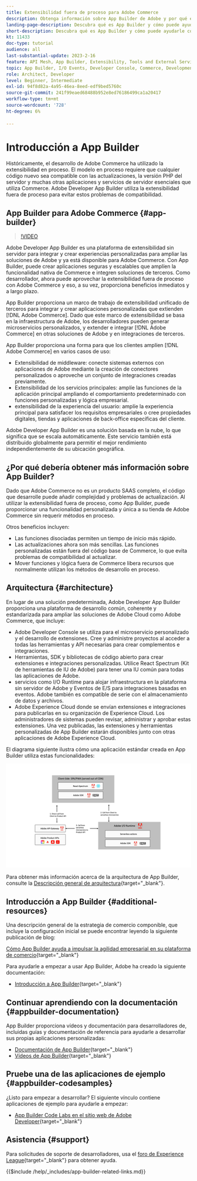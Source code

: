 ```yaml
---
title: Extensibilidad fuera de proceso para Adobe Commerce
description: Obtenga información sobre App Builder de Adobe y por qué es un aspecto importante de la extensibilidad fuera de proceso.
landing-page-description: Descubra qué es App Builder y cómo puede ayudarle con las estrategias de desarrollo de Adobe Commerce.
short-description: Descubra qué es App Builder y cómo puede ayudarle con las estrategias de desarrollo de Adobe Commerce.
kt: 11433
doc-type: tutorial
audience: all
last-substantial-update: 2023-2-16
feature: API Mesh, App Builder, Extensibility, Tools and External Services, Backend Development
topic: App Builder, I/O Events, Developer Console, Commerce, Development, Integrations
role: Architect, Developer
level: Beginner, Intermediate
exl-id: 94f8d82a-4a95-46ea-8eed-edf9bed5760c
source-git-commit: 241f99eaed68488b952e8ed76186499ca1a20417
workflow-type: tm+mt
source-wordcount: '728'
ht-degree: 6%

---
```


# Introducción a App Builder

Históricamente, el desarrollo de Adobe Commerce ha utilizado la extensibilidad en proceso. El modelo en proceso requiere que cualquier código nuevo sea compatible con las actualizaciones, la versión PHP del servidor y muchas otras aplicaciones y servicios de servidor esenciales que utiliza Commerce. Adobe Developer App Builder utiliza la extensibilidad fuera de proceso para evitar estos problemas de compatibilidad.

## App Builder para Adobe Commerce {#app-builder}

>[!VIDEO](https://video.tv.adobe.com/v/3412839?quality=12&learn=on)

Adobe Developer App Builder es una plataforma de extensibilidad sin servidor para integrar y crear experiencias personalizadas para ampliar las soluciones de Adobe y ya está disponible para Adobe Commerce. Con App Builder, puede crear aplicaciones seguras y escalables que amplíen la funcionalidad nativa de Commerce e integren soluciones de terceros. Como desarrollador, ahora puede aprovechar la extensibilidad fuera de proceso con Adobe Commerce y eso, a su vez, proporciona beneficios inmediatos y a largo plazo.

App Builder proporciona un marco de trabajo de extensibilidad unificado de terceros para integrar y crear aplicaciones personalizadas que extienden [!DNL Adobe Commerce]. Dado que este marco de extensibilidad se basa en la infraestructura de Adobe, los desarrolladores pueden generar microservicios personalizados, y extender e integrar [!DNL Adobe Commerce] en otras soluciones de Adobe y en integraciones de terceros.

App Builder proporciona una forma para que los clientes amplíen [!DNL Adobe Commerce] en varios casos de uso:

* Extensibilidad de middleware: conecte sistemas externos con aplicaciones de Adobe mediante la creación de conectores personalizados o aproveche un conjunto de integraciones creadas previamente.
* Extensibilidad de los servicios principales: amplíe las funciones de la aplicación principal ampliando el comportamiento predeterminado con funciones personalizadas y lógica empresarial.
* extensibilidad de la experiencia del usuario: amplíe la experiencia principal para satisfacer los requisitos empresariales o cree propiedades digitales, tiendas y aplicaciones de back-office específicas del cliente.

Adobe Developer App Builder es una solución basada en la nube, lo que significa que se escala automáticamente. Este servicio también está distribuido globalmente para permitir el mejor rendimiento independientemente de su ubicación geográfica.

## ¿Por qué debería obtener más información sobre App Builder?

Dado que Adobe Commerce no es un producto SAAS completo, el código que desarrolle puede añadir complejidad y problemas de actualización. Al utilizar la extensibilidad fuera de proceso, como App Builder, puede proporcionar una funcionalidad personalizada y única a su tienda de Adobe Commerce sin requerir métodos en proceso.

Otros beneficios incluyen:

* Las funciones disociadas permiten un tiempo de inicio más rápido.
* Las actualizaciones ahora son más sencillas. Las funciones personalizadas están fuera del código base de Commerce, lo que evita problemas de compatibilidad al actualizar.
* Mover funciones y lógica fuera de Commerce libera recursos que normalmente utilizan los métodos de desarrollo en proceso.

## Arquitectura {#architecture}

En lugar de una solución predeterminada, Adobe Developer App Builder proporciona una plataforma de desarrollo común, coherente y estandarizada para ampliar las soluciones de Adobe Cloud como Adobe Commerce, que incluye:

* Adobe Developer Console se utiliza para el microservicio personalizado y el desarrollo de extensiones. Cree y administre proyectos al acceder a todas las herramientas y API necesarias para crear complementos e integraciones.
* Herramientas, SDK y bibliotecas de código abierto para crear extensiones e integraciones personalizadas. Utilice React Spectrum (Kit de herramientas de IU de Adobe) para tener una IU común para todas las aplicaciones de Adobe.
* servicios como I/O Runtime para alojar infraestructura en la plataforma sin servidor de Adobe y Eventos de E/S para integraciones basadas en eventos. Adobe también es compatible de serie con el almacenamiento de datos y archivos.
* Adobe Experience Cloud donde se envían extensiones e integraciones para publicarlas en su organización de Experience Cloud. Los administradores de sistemas pueden revisar, administrar y aprobar estas extensiones. Una vez publicadas, las extensiones y herramientas personalizadas de App Builder estarán disponibles junto con otras aplicaciones de Adobe Experience Cloud.

El diagrama siguiente ilustra cómo una aplicación estándar creada en App Builder utiliza estas funcionalidades:

![Arquitectura](/help/assets/app-builder/app-builder-architecture.jpeg)

Para obtener más información acerca de la arquitectura de App Builder, consulte la [Descripción general de arquitectura](https://developer.adobe.com/app-builder/docs/guides/){target="_blank"}.

## Introducción a App Builder {#additional-resources}

Una descripción general de la estrategia de comercio componible, que incluye la configuración inicial se puede encontrar leyendo la siguiente publicación de blog:

[Cómo App Builder ayuda a impulsar la agilidad empresarial en su plataforma de comercio](https://business.adobe.com/blog/how-to/how-app-builder-helps-you-implement-a-composable-commerce-strategy){target="_blank"}

Para ayudarle a empezar a usar App Builder, Adobe ha creado la siguiente documentación:

* [Introducción a App Builder](https://developer.adobe.com/app-builder/docs/getting_started/){target="_blank"}

## Continuar aprendiendo con la documentación {#appbuilder-documentation}

App Builder proporciona vídeos y documentación para desarrolladores de, incluidas guías y documentación de referencia para ayudarle a desarrollar sus propias aplicaciones personalizadas:

* [Documentación de App Builder](https://developer.adobe.com/app-builder/docs/overview/){target="_blank"}
* [Vídeos de App Builder](https://www.youtube.com/playlist?list=PLcVEYUqU7VRfDij-Jbjyw8S8EzW073F_o){target="_blank"}

## Pruebe una de las aplicaciones de ejemplo {#appbuilder-codesamples}

¿Listo para empezar a desarrollar? El siguiente vínculo contiene aplicaciones de ejemplo para ayudarle a empezar:

* [App Builder Code Labs en el sitio web de Adobe Developer](https://developer.adobe.com/app-builder/docs/resources/){target="_blank"}

## Asistencia {#support}

Para solicitudes de soporte de desarrolladores, usa el [foro de Experience League](https://experienceleaguecommunities.adobe.com/t5/app-builder/ct-p/project-firefly?profile.language=es){target="_blank"} para obtener ayuda.

{{$include /help/_includes/app-builder-related-links.md}}

